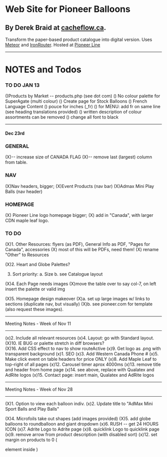 # Web Site for Pioneer Balloons
## By Derek Braid at [cacheflow.ca](http://cacheflow.ca).

Transform the paper-based product catalogue into digital version.  Uses [Meteor](http://meteor.com) and [IronRouter](https://github.com/EventedMind/iron-router).  Hosted at [Pioneer Line](http://pioneerline.ca) 

-----------
# NOTES and Todos


### TO DO JAN 13
()Products by Market -- products.php (see dot com)
()  No colour palette for SuperAgate (multi colour)
()  Create page for Stock Balloons
()  French Language Content
() pouce for inches (_fr)
() for MENU: add fr on same line (see heading translations provided)
() written description of colour assortments can be removed
() change all font to black

-----------------
#### Dec 23rd
### GENERAL 
(X)-- increase size of CANADA FLAG
(X)-- remove last (largest) column from table.

### NAV
(X)Nav headers, bigger; 
(X)Event Products (nav bar)
(X)Admax Mini Play Balls (nav header)

### HOMEPAGE
(X) Pioneer Line logo homepage bigger;
(X) add in "Canada", with larger CDN maple leaf logo.

### TO DO 


(X)1. Other Resources: flyers (as PDF), General Info as PDF, "Pages for Canada", accessories 
(X) most of this will be PDFs, need them!
(X) rename "Other" to Resources 

(X)2.  Heart and Globe Palettes?

3.  Sort priority: 
  a.  Size
  b.  see Catalogue layout

(X)4.  Each Page needs images
(X)move the table over to say col-7, on left insert the palette or valid img

(X)5.  Homepage design makeover
  (X)a.  set up large images w/ links to sections (duplicate nav, but visually)
  (X)b.  see pioneer.com for template (also request these images).




******************************************************
Meeting Notes - Week of Nov 11
******************************************************

(x)2.  Include all relevant resources 
(x)4.  Layout: go with Standard layout.
(X)10. IE BUG or palette stretch in diff browsers?  
(X)16. Add CSS effect to nav to show routeActive
(x)9.  Get logo as .png with transparent background
(x)1.  SEO 
(x)3.  Add Western Canada Phone #
(x)5.  Make click event on table headers for price ONLY
(x)8.  Add Maple Leaf to top-right of all pages
(x)12. Carousel timer aprox 4000ms
(x)13. remove title and header from home page
(x)14. see above, replace with Qualatex and AdRite logos
(x)15. Contact page: insert main, Qualatex and AdRite logos 


******************************************************
Meeting Notes - Week of Nov 28
******************************************************


(X)1.  Option to view each balloon indiv. 
(x)2.  Update title to "AdMax Mini Sport Balls and Play Balls"

(X)4.  Microfoils take out shapes (add images provided)
(X)5.  add globe balloons to roundballoon and giant dropdown
(x)6.  RUSH -- get 24 HOURS ICON
(x)7.  Adrite Logo to Adrite page 
(x)8.  quicklink Logo to quicklink page 
(x)9.  remove arrow from product description (with disabled sort) 
(x)12. set margin on products to 0 (<p> element inside <tr>)
